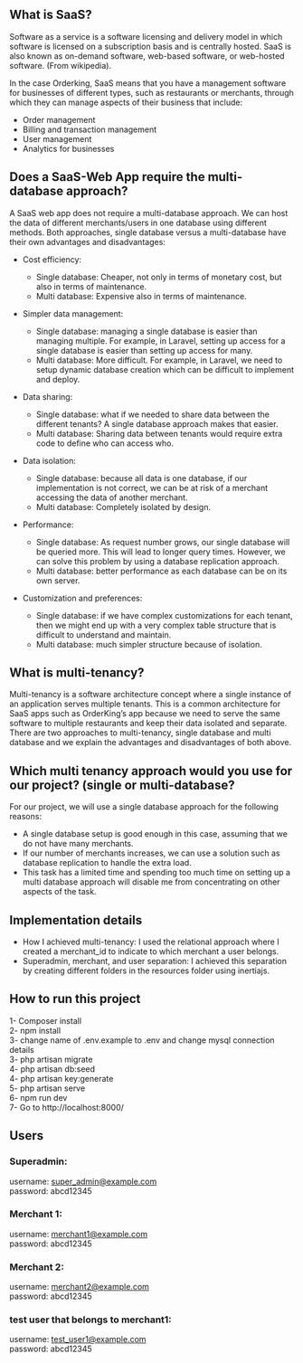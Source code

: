 ## What is SaaS?

Software as a service is a software licensing and delivery model in which software is licensed on a subscription basis and is centrally hosted. SaaS is also known as on-demand software, web-based software, or web-hosted software. (From wikipedia).

In the case Orderking, SaaS means that you have a management software for businesses of different types, such as restaurants or merchants, through which they can manage aspects of their business that include:

-   Order management
-   Billing and transaction management
-   User management
-   Analytics for businesses

## Does a SaaS-Web App require the multi-database approach?

A SaaS web app does not require a multi-database approach. We can host the data of different merchants/users in one database using different methods. Both approaches, single database versus a multi-database have their own advantages and disadvantages:

-   Cost efficiency:
    -   Single database: Cheaper, not only in terms of monetary cost, but also in terms of maintenance.
    -   Multi database: Expensive also in terms of maintenance.
-   Simpler data management:
    -   Single database: managing a single database is easier than managing multiple. For example, in Laravel, setting up access for a single database is easier than setting up access for many.
    -   Multi database: More difficult. For example, in Laravel, we need to setup dynamic database creation which can be difficult to implement and deploy.
-   Data sharing:

    -   Single database: what if we needed to share data between the different tenants? A single database approach makes that easier.
    -   Multi database: Sharing data between tenants would require extra code to define who can access who.

-   Data isolation:
    -   Single database: because all data is one database, if our implementation is not correct, we can be at risk of a merchant accessing the data of another merchant.
    -   Multi database: Completely isolated by design.
-   Performance:

    -   Single database: As request number grows, our single database will be queried more. This will lead to longer query times. However, we can solve this problem by using a database replication approach.
    -   Multi database: better performance as each database can be on its own server.

-   Customization and preferences:
    -   Single database: if we have complex customizations for each tenant, then we might end up with a very complex table structure that is difficult to understand and maintain.
    -   Multi database: much simpler structure because of isolation.

## What is multi-tenancy?

Multi-tenancy is a software architecture concept where a single instance of an application serves multiple tenants. This is a common architecture for SaaS apps such as OrderKing’s app because we need to serve the same software to multiple restaurants and keep their data isolated and separate. There are two approaches to multi-tenancy, single database and multi database and we explain the advantages and disadvantages of both above.

## Which multi tenancy approach would you use for our project? (single or multi-database?

For our project, we will use a single database approach for the following reasons:

-   A single database setup is good enough in this case, assuming that we do not have many merchants.
-   If our number of merchants increases, we can use a solution such as database replication to handle the extra load.
-   This task has a limited time and spending too much time on setting up a multi database approach will disable me from concentrating on other aspects of the task.

## Implementation details

-   How I achieved multi-tenancy:
    I used the relational approach where I created a merchant_id to indicate to which merchant a user belongs.
-   Superadmin, merchant, and user separation: I achieved this separation by creating different folders in the resources folder using inertiajs.

## How to run this project

1- Composer install  
2- npm install  
3- change name of .env.example to .env and change mysql connection details  
3- php artisan migrate  
4- php artisan db:seed  
4- php artisan key:generate  
5- php artisan serve  
6- npm run dev  
7- Go to http://localhost:8000/

## Users

### Superadmin:

username: super_admin@example.com  
password: abcd12345

### Merchant 1:

username: merchant1@example.com  
password: abcd12345

### Merchant 2:

username: merchant2@example.com  
password: abcd12345

### test user that belongs to merchant1:

username: test_user1@example.com  
password: abcd12345
